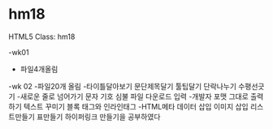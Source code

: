 # hm18
HTML5 Class: hm18

-wk01
  - 파일4개올림

-wk 02
  -파일20개 올림
     -타이틀달아보기 문단제목달기 툴팁달기 단락나누기 수평선긋기
      -새로운 줄로 넘어가기 문자 기호 심불 파일 다운로드 입력
        -개발자 포맷 그대로 출력하기 텍스트 꾸미기 블록 태그와 인라인태그
          -HTML메타 데이터 삽입 이미지 삽입 리스트만들기 표만들기 하이퍼링크 만들기을 공부하였다

      
     
     
